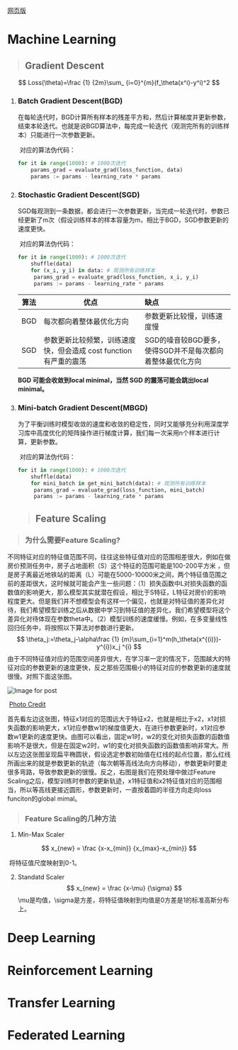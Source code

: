 [网页版](https://endpaper.github.io)

# Machine Learning

> ## Gradient Descent

$$
Loss(\theta)=\frac {1} {2m}\sum_ {i=0}^{m}(f_\theta(x^i)-y^i)^2
$$

1. ### Batch Gradient Descent(BGD)

   ​	在每轮迭代时，BGD计算所有样本的残差平方和，然后计算梯度并更新参数，结束本轮迭代。也就是说BGD算法中，每完成一轮迭代（观测完所有的训练样本）只能进行一次参数更新。

   ​	对应的算法伪代码：

   ```python
   for it in range(1000): # 1000次迭代
       params_grad = evaluate_grad(loss_function, data)
       params := params - learning_rate * params 
   ```

2. ### Stochastic Gradient Descent(SGD)

   ​	SGD每观测到一条数据，都会进行一次参数更新，当完成一轮迭代时，参数已经更新了m次（假设训练样本的样本容量为m，相比于BGD，SGD参数更新的速度更快。

   ​	对应的算法伪代码：

   ```python
   for it in range(1000): # 1000次迭代    
       shuffle(data)
       for (x_i, y_i) in data: # 观测所有训练样本
       	params_grad = evaluate_grad(loss_function, x_i, y_i)    
       	params := params - learning_rate * params 
   ```

   | 算法 | 优点                                                         | 缺点                                                      |
   | ---- | ------------------------------------------------------------ | :-------------------------------------------------------- |
   | BGD  | 每次都向着整体最优化方向                                     | 参数更新比较慢，训练速度慢                                |
   | SGD  | 参数更新比较频繁，训练速度快，但会造成 cost function 有严重的震荡 | SGD的噪音较BGD要多，使得SGD并不是每次都向着整体最优化方向 |

   **BGD 可能会收敛到local minimal，当然 SGD 的震荡可能会跳出local minimal。**

3. ### Mini-batch Gradient Descent(MBGD)

   ​	为了平衡训练时模型收敛的速度和收敛的稳定性，同时又能够充分利用深度学习库中高度优化的矩阵操作进行梯度计算，我们每一次采用n个样本进行计算，更新参数。

   ​	对应的算法伪代码：

   ```python
   for it in range(1000): # 1000次迭代    
       shuffle(data)
       for mini_batch in get_mini_batch(data): # 观测所有训练样本
       	params_grad = evaluate_grad(loss_function, mini_batch)    
       	params := params - learning_rate * params 
   ```

   > ## Feature Scaling

> ### 为什么需要Feature Scaling?

​	不同特征对应的特征值范围不同，往往这些特征值对应的范围相差很大，例如在做房价预测任务中，房子占地面积（S）这个特征的范围可能是100-200平方米 ，但是房子离最近地铁站的距离（L）可能在5000-10000米之间，两个特征值范围之前的差距很大，这时候就可能会产生一些问题：（1）损失函数中L对损失函数的函数值的影响更大，那么模型其实就潜在假设，相比于S特征，L特征对房价的影响程度更大。但是我们并不想模型会有这样一个偏见，也就是对特征值的差异化对待，我们希望模型训练之后从数据中学习到特征值的差异化，我们希望模型将这个差异化对待体现在参数theta中。（2）模型训练的速度缓慢。例如，在多变量线性回归任务中，将按照以下算法对参数进行更新。
$$
\theta_j:=\theta_j-\alpha\frac {1} {m}\sum_{i=1}^m(h_\theta(x^{(i)})-y^{i})x_j ^{i}
$$
由于不同特征值对应的范围空间差异很大，在学习率一定的情况下，范围越大的特征对应的参数更新的速度更快，反之那些范围极小的特征对应的参数更新的速度就很慢。对照下面这张图。

![Image for post](https://miro.medium.com/max/600/1*yi0VULDJmBfb1NaEikEciA.png)

​																				 	[Photo Credit](https://stackoverflow.com/questions/46686924/why-scaling-data-is-very-important-in-neural-networklstm/46688787#46688787)

​	首先看左边这张图，特征x1对应的范围远大于特征x2，也就是相比于x2，x1对损失函数的影响更大，x1对应参数w1的梯度值更大，在进行参数更新时，x1对应参数w1更新的速度更快。由图可以看出，固定w1时，w2的变化对损失函数的函数值影响不是很大，但是在固定w2时，w1的变化对损失函数的函数值影响非常大。所以左边这张图呈现扁平椭圆状，假设选定参数初始值在红线的起点位置，那么红线所画出来的就是参数更新的轨迹（每次朝等高线法向方向移动），参数更新时要走很多弯路，导致参数更新的很慢。反之，右图是我们在预处理中做过Feature Scaling之后，模型训练时参数的更新轨迹，x1特征值和x2特征值对应的范围相当，所以等高线更接近圆形，参数更新时，一直按着圆的半径方向走向loss funciton的global mimal。

> ### Feature Scaling的几种方法

1. Min-Max Scaler

$$
x_{new} = \frac {x-x_{min}} {x_{max}-x_{min}}
$$

​	将特征值尺度映射到0-1。

2. Standatd Scaler
   $$
   x_{new} = \frac {x-\mu} {\sigma}
   $$
   \mu是均值，\sigma是方差，将特征值映射到均值是0方差是1的标准高斯分布上。

# Deep Learning

# Reinforcement Learning

# Transfer Learning

# Federated Learning
